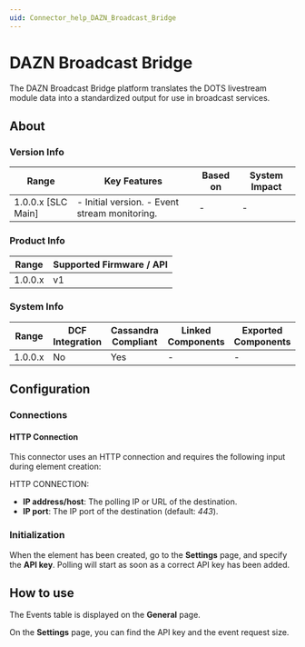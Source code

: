 ```yaml
---
uid: Connector_help_DAZN_Broadcast_Bridge
---
```


# DAZN Broadcast Bridge

The DAZN Broadcast Bridge platform translates the DOTS livestream module data into a standardized output for use in broadcast services.

## About

### Version Info

| **Range**            | **Key Features**                               | **Based on** | **System Impact** |
|----------------------|------------------------------------------------|--------------|-------------------|
| 1.0.0.x \[SLC Main\] | \- Initial version. - Event stream monitoring. | \-           | \-                |

### Product Info

| **Range** | **Supported Firmware / API** |
|-----------|------------------------------|
| 1.0.0.x   | v1                           |

### System Info

| Range     | DCF Integration     | Cassandra Compliant     | Linked Components     | Exported Components     |
|-----------|---------------------|-------------------------|-----------------------|-------------------------|
| 1.0.0.x   | No                  | Yes                     | \-                    | \-                      |

## Configuration

### Connections

#### HTTP Connection

This connector uses an HTTP connection and requires the following input during element creation:

HTTP CONNECTION:

- **IP address/host**: The polling IP or URL of the destination.
- **IP port**: The IP port of the destination (default: *443*).

### Initialization

When the element has been created, go to the **Settings** page, and specify the **API key**. Polling will start as soon as a correct API key has been added.

## How to use

The Events table is displayed on the **General** page.

On the **Settings** page, you can find the API key and the event request size.
